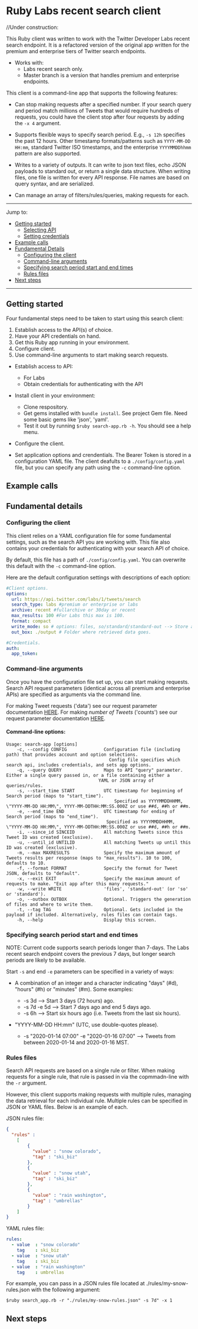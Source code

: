 # Ruby Labs recent search client 

//Under construction: 

This Ruby client was written to work with the Twitter Developer Labs recent search endpoint. It is a refactored version of the original app written for the premium and enterprise tiers of Twitter search endpoints. 

+ Works with:
	+ Labs recent search only. 
	+ Master branch is a version that handles premium and enterprise endpoints.
	
This client is a command-line app that supports the following features:
	


+ Can stop making requests after a specified number. If your search query and period match millions of Tweets that would require hundreds of requests, you could have the client stop after four requests by adding the ```-x 4``` argument. 

+ Supports flexible ways to specify search period. E.g., ```-s 12h``` specifies the past 12 hours. Other timestamp formats/patterns such as ```YYYY-MM-DD HH:mm```, standard Twitter ISO timestamps, and the enterprise ```YYYYMMDDhhmm``` pattern are also supported.

+ Writes to a variety of outputs. It can write to json text files, echo JSON payloads to standard out, or return a single data structure. When writing files, one file is written for every API response. File names are based on query syntax, and are serialized. 

+ Can manage an array of filters/rules/queries, making requests for each.

	

----------------
Jump to:

+ [Getting started](#getting-started)
  + [Selecting API](#selecting-api)
  + [Setting credentials](#credentials)
+ [Example calls](#example-calls)
+ [Fundamental Details](#details)
  + [Configuring the client](#configuring)
  + [Command-line arguments](#arguments)
  + [Specifying search period start and end times](#specifying-times)
  + [Rules files](#rules)
+ [Next steps](#next)
--------------------

## Getting started <a id="getting-started" class="tall">&nbsp;</a>

Four fundamental steps need to be taken to start using this search client: 

1) Establish access to the API(s) of choice.
2) Have your API credentials on hand.
3) Get this Ruby app running in your environment. 
4) Configure client. 
5) Use command-line arguments to start making search requests.

+ Establish access to API:
  + For Labs
  + Obtain credentials for authenticating with the API
  

+ Install client in your environment:
  + Clone respository.
  + Get gems installed with ```bundle install```. See project Gem file. Need some basic gems like 'json', 'yaml'. 
  + Test it out by running ```$ruby search-app.rb -h```. You should see a help menu. 

+ Configure the client.
 + Set application options and crendentials. The Bearer Token is stored in a configuration YAML file. The client deafults to a ```./config/config.yaml``` file, but you can specify any path using the ```-c``` command-line option.


## Example calls <a id="example-calls" class="tall">&nbsp;</a>




## Fundamental details <a id="details" class="tall">&nbsp;</a>

### Configuring the client <a id="configuring" class="tall">&nbsp;</a>

This client relies on a YAML configuration file for some fundamental settings, such as the search API you are working with. This file also contains your credentials for authenticating with your search API of choice.

By default, this file has a path of ```./config/config.yaml```. You can overwrite this default with the ```-c``` command-line option.

Here are the default configuration settings with descriptions of each option:

```yaml
#Client options.
options:
  url: https://api.twitter.com/labs/1/tweets/search
  search_type: labs #premium or enterprise or labs
  archive: recent #fullarchive or 30day or recent
  max_results: 100 #For Labs this max is 100.
  format: compact
  write_mode: so # options: files, so/standard/standard-out --> Store activities in local files or print to system out?
  out_box: ./output # Folder where retrieved data goes.

#Credentials.
auth:
  app_token:

```

### Command-line arguments <a id="arguments" class="tall">&nbsp;</a>

Once you have the configuration file set up, you can start making requests. Search API request parameters (identical across all premium and enterprise APIs) are specified as arguments via the command line. 

For making Tweet requests ('data') see our request parameter documentation [HERE](https://developer.twitter.com/en/docs/tweets/search/api-reference/enterprise-search).
For making *number of Tweets* ('counts') see our request parameter documentation [HERE](https://developer.twitter.com/en/docs/tweets/search/api-reference/enterprise-search).

#### Command-line options:

```
Usage: search-app [options]
    -c, --config CONFIG              Configuration file (including path) that provides account and option selections.
                                       Config file specifies which search api, includes credentials, and sets app options.
    -q, --query QUERY                Maps to API "query" parameter.  Either a single query passed in, or a file containing either a
                                   YAML or JSON array of queries/rules.
    -s, --start_time START           UTC timestamp for beginning of Search period (maps to "start_time").
                                         Specified as YYYYMMDDHHMM, \"YYYY-MM-DD HH:MM\", YYYY-MM-DDTHH:MM:SS.000Z or use ##d, ##h or ##m.
    -e, --end_time END               UTC timestamp for ending of Search period (maps to "end_time").
                                      Specified as YYYYMMDDHHMM, \"YYYY-MM-DD HH:MM\", YYYY-MM-DDTHH:MM:SS.000Z or use ##d, ##h or ##m.
    -i, --since_id SINCEID           All matching Tweets since this Tweet ID was created (exclusive).
    -u, --until_id UNTILID           All matching Tweets up until this ID was created (exclusive).
    -m, --max MAXRESULTS             Specify the maximum amount of Tweets results per response (maps to "max_results"). 10 to 100, defaults to 10.
    -f, --format FORMAT              Specify the format for Tweet JSON, defaults to "default".
    -x, --exit EXIT                  Specify the maximum amount of requests to make. "Exit app after this many requests."
    -w, --write WRITE                'files', 'standard-out' (or 'so' or 'standard').
    -o, --outbox OUTBOX              Optional. Triggers the generation of files and where to write them.
    -t, --tag TAG                    Optional. Gets included in the  payload if included. Alternatively, rules files can contain tags.
    -h, --help                       Display this screen.

```

### Specifying search period start and end times <a id="specifying-times" class="tall">&nbsp;</a>

NOTE: Current code supports search periods longer than 7-days. The Labs recent search endpoint covers the previous 7 days, but longer search periods are likely to be available. 

Start ```-s``` and end ```-e``` parameters can be specified in a variety of ways:

+ A combination of an integer and a character indicating "days" (#d), "hours" (#h) or "minutes" (#m). Some examples:
	+ -s 3d --> Start 3 days (72 hours) ago.
	+ -s 7d -e 5d --> Start 7 days ago and end 5 days ago.
	+ -s 6h --> Start six hours ago (i.e. Tweets from the last six hours).

+ "YYYY-MM-DD HH:mm" (UTC, use double-quotes please).
	+ -s "2020-01-14 07:00" -e "2020-01-16 07:00" --> Tweets from between 2020-01-14 and 2020-01-16 MST.

### Rules files <a id="rules" class="tall">&nbsp;</a>

Search API requests are based on a single rule or filter. When making requests for a single rule, that rule is passed in via the copmmadn-line with the ```-r``` argument. 

However, this client supports making requests with multiple rules, managing the data retrieval for each individual rule. Multiple rules can be specified in JSON or YAML files.  Below is an example of each. 

JSON rules file:

```json
{
  "rules" :
    [
        {
          "value" : "snow colorado",
          "tag" : "ski_biz"
        },
        {
          "value" : "snow utah",
          "tag" : "ski_biz"
        },
        {
          "value" : "rain washington",
          "tag" : "umbrellas"
        }
    ]
}
```

YAML rules file:

```yaml
rules:
  - value  : "snow colorado"
    tag    : ski_biz
  - value  : "snow utah"
    tag    : ski_biz
  - value  : "rain washington"
    tag    : umbrellas
```

For example, you can pass in a JSON rules file located at ./rules/my-snow-rules.json with the following argument:

```$ruby search_app.rb -r "./rules/my-snow-rules.json" -s 7d" -x 1```  


## Next steps <a id="next" class="tall">&nbsp;</a>
























